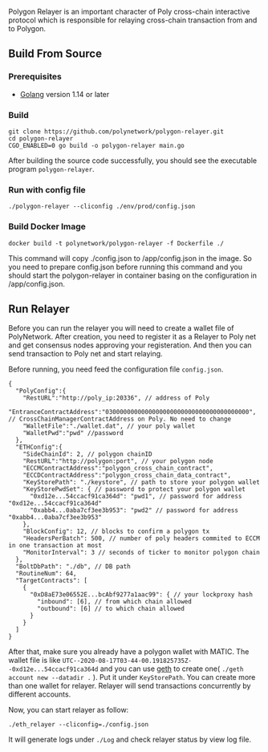 Polygon Relayer is an important character of Poly cross-chain interactive protocol which is responsible for relaying cross-chain transaction from and to Polygon.

## Build From Source

### Prerequisites

- [Golang](https://golang.org/doc/install) version 1.14 or later

### Build

```shell
git clone https://github.com/polynetwork/polygon-relayer.git
cd polygon-relayer
CGO_ENABLED=0 go build -o polygon-relayer main.go
```

After building the source code successfully,  you should see the executable program `polygon-relayer`. 

### Run with config file
```shell
./polygon-relayer --cliconfig ./env/prod/config.json 
```
### Build Docker Image

```
docker build -t polynetwork/polygon-relayer -f Dockerfile ./
```

This command will copy ./config.json to /app/config.json in the image. So you need to prepare config.json before running this command and you should start the polygon-relayer in container basing on the configuration in /app/config.json.

## Run Relayer

Before you can run the relayer you will need to create a wallet file of PolyNetwork. After creation, you need to register it as a Relayer to Poly net and get consensus nodes approving your registeration. And then you can send transaction to Poly net and start relaying.

Before running, you need feed the configuration file `config.json`.

```
{
  "PolyConfig":{
    "RestURL":"http://poly_ip:20336", // address of Poly
    "EntranceContractAddress":"0300000000000000000000000000000000000000", // CrossChainManagerContractAddress on Poly. No need to change
    "WalletFile":"./wallet.dat", // your poly wallet
    "WalletPwd":"pwd" //password
  },
  "ETHConfig":{
    "SideChainId": 2, // polygon chainID
    "RestURL":"http://polygon:port", // your polygon node 
    "ECCMContractAddress":"polygon_cross_chain_contract", 
    "ECCDContractAddress":"polygon_cross_chain_data_contract",
    "KeyStorePath": "./keystore", // path to store your polygon wallet
    "KeyStorePwdSet": { // password to protect your polygon wallet
      "0xd12e...54ccacf91ca364d": "pwd1", // password for address "0xd12e...54ccacf91ca364d"
      "0xabb4...0aba7cf3ee3b953": "pwd2" // password for address "0xabb4...0aba7cf3ee3b953"
    },
    "BlockConfig": 12, // blocks to confirm a polygon tx
    "HeadersPerBatch": 500, // number of poly headers commited to ECCM in one transaction at most
    "MonitorInterval": 3 // seconds of ticker to monitor polygon chain
  },
  "BoltDbPath": "./db", // DB path
  "RoutineNum": 64,
  "TargetContracts": [
    {
      "0xD8aE73e06552E...bcAbf9277a1aac99": { // your lockproxy hash
        "inbound": [6], // from which chain allowed
        "outbound": [6] // to which chain allowed
      }
    }
  ]
}
```

After that, make sure you already have a polygon wallet with MATIC. The wallet file is like `UTC--2020-08-17T03-44-00.191825735Z--0xd12e...54ccacf91ca364d` and you can use [geth](https://github.com/ethereum/go-ethereum) to create one( `./geth account new --datadir .` ). Put it under `KeyStorePath`. You can create more than one wallet for relayer. Relayer will send transactions concurrently by different accounts.

Now, you can start relayer as follow: 

```shell
./eth_relayer --cliconfig=./config.json 
```

It will generate logs under `./Log` and check relayer status by view log file.


